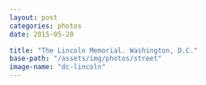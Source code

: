 ```yaml
---
layout: post
categories: photos
date: 2015-05-20

title: "The Lincoln Memorial. Washington, D.C."
base-path: "/assets/img/photos/street"
image-name: "dc-lincoln"
---
```

